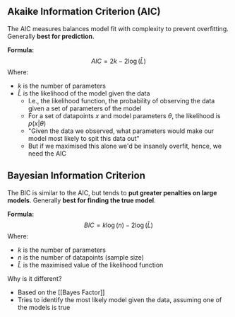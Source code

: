 ## Akaike Information Criterion (AIC)
The AIC measures balances model fit with complexity to prevent overfitting. Generally **best for prediction**.

**Formula:**
$$
AIC = 2k - 2\log(\hat{L})
$$
Where:
* $k$ is the number of parameters
* $\hat{L}$ is the likelihood of the model given the data
	* I.e., the likelihood function, the probability of observing the data given a set of parameters of the model
	* For a set of datapoints $x$ and model parameters $\theta$, the likelihood is $p(x|\theta)$
	* "Given the data we observed, what parameters would make our model most likely to spit this data out"
	* But if we maximised this alone we'd be insanely overfit, hence, we need the AIC

## Bayesian Information Criterion
The BIC is similar to the AIC, but tends to **put greater penalties on large models**. Generally **best for finding the true model**.

**Formula:**
$$
BIC = k \log(n) - 2 \log(\hat{L})
$$
Where:
* $k$ is the number of parameters
* $n$ is the number of datapoints (sample size)
* $\hat{L}$ is the maximised value of the likelihood function

Why is it different?
* Based on the [[Bayes Factor]]
* Tries to identify the most likely model given the data, assuming one of the models is true
